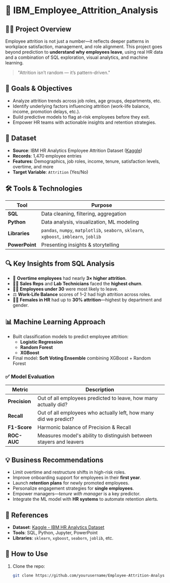 # 🧠 IBM_Employee_Attrition_Analysis

## 👩‍💼 Project Overview

Employee attrition is not just a number—it reflects deeper patterns in workplace satisfaction, management, and role alignment. This project goes beyond prediction to **understand why employees leave**, using real HR data and a combination of SQL exploration, visual analytics, and machine learning.

> "Attrition isn’t random — it’s pattern-driven."



## 🎯 Goals & Objectives

- Analyze attrition trends across job roles, age groups, departments, etc.
- Identify underlying factors influencing attrition (work-life balance, income, promotion delays, etc.).
- Build predictive models to flag at-risk employees before they exit.
- Empower HR teams with actionable insights and retention strategies.



## 🧩 Dataset

- **Source**: IBM HR Analytics Employee Attrition Dataset ([Kaggle](https://www.kaggle.com/datasets/pavansubhasht/ibm-hr-analytics-attrition-dataset))
- **Records**: 1,470 employee entries
- **Features**: Demographics, job roles, income, tenure, satisfaction levels, overtime, and more
- **Target Variable**: `Attrition` (Yes/No)



## 🛠 Tools & Technologies

| Tool          | Purpose                                  |
|---------------|------------------------------------------|
| **SQL**       | Data cleaning, filtering, aggregation    |
| **Python**    | Data analysis, visualization, ML modeling|
| **Libraries** | `pandas`, `numpy`, `matplotlib`, `seaborn`, `sklearn`, `xgboost`, `imblearn`, `joblib` |
| **PowerPoint**| Presenting insights & storytelling       |



## 🔍 Key Insights from SQL Analysis

- 🔺 **Overtime employees** had nearly **3× higher attrition**.
- 👩‍🔬 **Sales Reps** and **Lab Technicians** faced the **highest churn**.
- 🧑‍🎓 **Employees under 30** were most likely to leave.
- ⚖️ **Work-Life Balance** scores of 1–2 had high attrition across roles.
- 👩‍💼 **Females in HR** had up to **30% attrition**—highest by department and gender.



## 📊 Machine Learning Approach

- Built classification models to predict employee attrition:
  - **Logistic Regression**
  - **Random Forest**
  - **XGBoost**
- Final model: **Soft Voting Ensemble** combining XGBoost + Random Forest

### ✅ Model Evaluation

| Metric     | Description |
|------------|-------------|
| **Precision** | Out of all employees predicted to leave, how many actually did? |
| **Recall**    | Out of all employees who actually left, how many did we predict? |
| **F1-Score**  | Harmonic balance of Precision & Recall |
| **ROC-AUC**   | Measures model's ability to distinguish between stayers and leavers |



## 💡 Business Recommendations

- Limit overtime and restructure shifts in high-risk roles.
- Improve onboarding support for employees in their **first year**.
- Launch **retention plans** for newly promoted employees.
- Personalize engagement strategies for **single employees**.
- Empower managers—*tenure with manager* is a key predictor.
- Integrate the ML model with **HR systems** to automate retention alerts.



## 📎 References

- **Dataset**: [Kaggle - IBM HR Analytics Dataset](https://www.kaggle.com/datasets/pavansubhasht/ibm-hr-analytics-attrition-dataset)
- **Tools**: SQL, Python, Jupyter, PowerPoint
- **Libraries**: `sklearn`, `xgboost`, `seaborn`, `joblib`, etc.


## 📌 How to Use

1. Clone the repo:
   ```bash
   git clone https://github.com/yourusername/Employee-Attrition-Analysis.git


